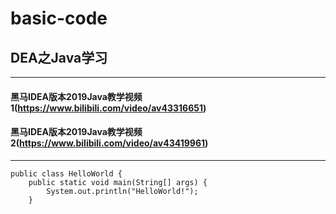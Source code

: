 # basic-code
## DEA之Java学习
---
#### 黑马IDEA版本2019Java教学视频1(https://www.bilibili.com/video/av43316651)
#### 黑马IDEA版本2019Java教学视频2(https://www.bilibili.com/video/av43419961)
---
```
public class HelloWorld {
    public static void main(String[] args) {
        System.out.println("HelloWorld!");
    }
```
